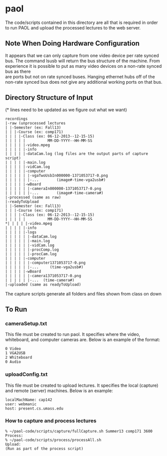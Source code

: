 # paol
The code/scripts contained in this directory are all that is required in order
 to run PAOL and upload the processed lectures to the web server. 
## Note When Doing Hardware Configuration
It appears that we can only capture from one video device per rate synced bus. 
 The command lsusb will return the bus structure of the machine. From experience
 it is possible to put as many video devices on a non-rate synced bus as there  
 are ports but not on rate synced buses. Hanging ethernet hubs off of the
 non-rate synced bus does not give any additional working ports on that bus.

## Directory Structure of Input
(* lines need to be updated as we figure out what we want)

```
recordings
|-raw (unprocessed lectures
| |-Semester (ex: Fall13)
| | |-Course (ex: comp171)
| | | |-Class (ex: 06-12-2013--12-15-15)
| | | | |          MM-DD-YYYY--HH-MM-SS
| | | | |-video.mpeg
| | | | |-info
| | | | |-dataCam.log (log files are the output parts of capture script)
| | | | |-main.log
| | | | |-vidCam.log
| | | | |-computer
| | | | | |-vgaTwoUsbIn000000-1371053717-0.png
| | | | | |-...        (image#-time-vga2usb#)
| | | | |-wBoard
| | | | | |-cameraIn000000-1371053717-0.png
| | | | | |-...        (image#-time-camera#)
|-processed (same as raw)
|-readyToUpload
| |-Semester (ex: Fall13)
| | |-Course (ex: comp171)
| | | |-Class (ex: 06-12-2013--12-15-15)
| | | | |          MM-DD-YYYY--HH-MM-SS
*| | | | |-video.mpeg
| | | | |-info 
| | | | |-logs
| | | | | |-dataCam.log 
| | | | | |-main.log
| | | | | |-vidCam.log
| | | | | |-procComp.log
| | | | | |-procCam.log
| | | | |-computer
| | | | | |-computer1371053717-0.png
| | | | | |-...     (time-vga2usb#)
| | | | |-wBoard
| | | | | |-camera1371053717-0.png
| | | | | |-...  (time-camera#)
|-uploaded (same as readyToUpload)
```

The capture scripts generate all folders and files shown from class on down

## To Run

### cameraSetup.txt
This file must be created to run paol. It specifies where the video, whiteboard, and computer cameras are. Below is an example of the format:

```
0 Video
1 VGA2USB
2 Whiteboard
0 Audio
```

### uploadConfig.txt
This file must be created to upload lectures. It specifies the local (capture) and remote (server) machines. Below is an example:

```
localMachName: cap142
user: webmanic
host: present.cs.umass.edu
```

### How to capture and process lectures
```
% ~/paol-code/scripts/capture/fullCapture.sh Summer13 comp171 3600
Process:
% ~/paol-code/scripts/process/processAll.sh
Upload:
(Run as part of the process script)
```
